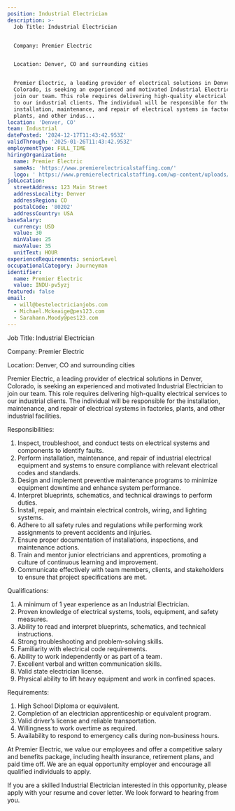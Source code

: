 ```yaml
---
position: Industrial Electrician
description: >-
  Job Title: Industrial Electrician


  Company: Premier Electric


  Location: Denver, CO and surrounding cities


  Premier Electric, a leading provider of electrical solutions in Denver,
  Colorado, is seeking an experienced and motivated Industrial Electrician to
  join our team. This role requires delivering high-quality electrical services
  to our industrial clients. The individual will be responsible for the
  installation, maintenance, and repair of electrical systems in factories,
  plants, and other indus...
location: 'Denver, CO'
team: Industrial
datePosted: '2024-12-17T11:43:42.953Z'
validThrough: '2025-01-26T11:43:42.953Z'
employmentType: FULL_TIME
hiringOrganization:
  name: Premier Electric
  sameAs: 'https://www.premierelectricalstaffing.com/'
  logo: ' https://www.premierelectricalstaffing.com/wp-content/uploads/2020/05/Premier-Electrical-Staffing-logo.png'
jobLocation:
  streetAddress: 123 Main Street
  addressLocality: Denver
  addressRegion: CO
  postalCode: '80202'
  addressCountry: USA
baseSalary:
  currency: USD
  value: 30
  minValue: 25
  maxValue: 35
  unitText: HOUR
experienceRequirements: seniorLevel
occupationalCategory: Journeyman
identifier:
  name: Premier Electric
  value: INDU-pv5yzj
featured: false
email:
  - will@bestelectricianjobs.com
  - Michael.Mckeaige@pes123.com
  - Sarahann.Moody@pes123.com
---
```




Job Title: Industrial Electrician

Company: Premier Electric

Location: Denver, CO and surrounding cities

Premier Electric, a leading provider of electrical solutions in Denver, Colorado, is seeking an experienced and motivated Industrial Electrician to join our team. This role requires delivering high-quality electrical services to our industrial clients. The individual will be responsible for the installation, maintenance, and repair of electrical systems in factories, plants, and other industrial facilities.

Responsibilities:

1. Inspect, troubleshoot, and conduct tests on electrical systems and components to identify faults.
2. Perform installation, maintenance, and repair of industrial electrical equipment and systems to ensure compliance with relevant electrical codes and standards.
3. Design and implement preventive maintenance programs to minimize equipment downtime and enhance system performance.
4. Interpret blueprints, schematics, and technical drawings to perform duties.
5. Install, repair, and maintain electrical controls, wiring, and lighting systems.
6. Adhere to all safety rules and regulations while performing work assignments to prevent accidents and injuries.
7. Ensure proper documentation of installations, inspections, and maintenance actions.
8. Train and mentor junior electricians and apprentices, promoting a culture of continuous learning and improvement.
9. Communicate effectively with team members, clients, and stakeholders to ensure that project specifications are met.

Qualifications:

1. A minimum of 1 year experience as an Industrial Electrician.
2. Proven knowledge of electrical systems, tools, equipment, and safety measures.
3. Ability to read and interpret blueprints, schematics, and technical instructions.
4. Strong troubleshooting and problem-solving skills.
5. Familiarity with electrical code requirements.
6. Ability to work independently or as part of a team.
7. Excellent verbal and written communication skills.
8. Valid state electrician license.
9. Physical ability to lift heavy equipment and work in confined spaces.

Requirements:

1. High School Diploma or equivalent.
2. Completion of an electrician apprenticeship or equivalent program.
3. Valid driver’s license and reliable transportation.
4. Willingness to work overtime as required.
5. Availability to respond to emergency calls during non-business hours.

At Premier Electric, we value our employees and offer a competitive salary and benefits package, including health insurance, retirement plans, and paid time off. We are an equal opportunity employer and encourage all qualified individuals to apply. 

If you are a skilled Industrial Electrician interested in this opportunity, please apply with your resume and cover letter. We look forward to hearing from you.
